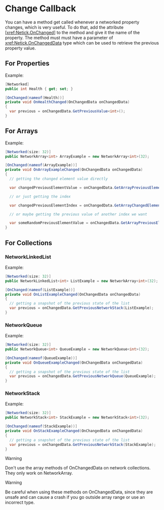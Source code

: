 # Change Callback

You can have a method get called whenever a networked property changes, which is very useful. To do that, add the attribute [<xref:Netick.OnChanged>] to the method and give it the name of the property. The method must must have a parameter of <xref:Netick.OnChangedData> type which can be used to retrieve the previous property value.

## For Properties

Example:

```csharp
[Networked]
public int Health { get; set; }

[OnChanged(nameof(Health))]
private void OnHealthChanged(OnChangedData onChangedData)
{
  var previous = onChangedData.GetPreviousValue<int>();
}
```

## For Arrays

Example:

```csharp
[Networked(size: 32)]
public NetworkArray<int> ArrayExample = new NetworkArray<int>(32);

[OnChanged(nameof(ArrayExample))]
private void OnArrayExampleChanged(OnChangedData onChangedData)
{
  // getting the changed element value directly

  var changedPreviousElementValue = onChangedData.GetArrayPreviousElementValue<int>();

  // or just getting the index

  var changedPreviousElementIndex = onChangedData.GetArrayChangedElementIndex();

  // or maybe getting the previous value of another index we want

  var someRandomPreviousElementValue = onChangedData.GetArrayPreviousElementValue<int>(13);
}
```

## For Collections

### NetworkLinkedList<T>

Example:

```csharp
[Networked(size: 32)]
public NetworkLinkedList<int> ListExample = new NetworkArray<int>(32);

[OnChanged(nameof(ListExample))]
private void OnListExampleChanged(OnChangedData onChangedData)
{
  // getting a snapshot of the previous state of the list
  var previous = onChangedData.GetPreviousNetworkStack(ListExample);
}
```

### NetworkQueue<T>

Example:

```csharp
[Networked(size: 32)]
public NetworkQueue<int> QueueExample = new NetworkQueue<int>(32);

[OnChanged(nameof(QueueExample))]
private void OnQueueExampleChanged(OnChangedData onChangedData)
{
  // getting a snapshot of the previous state of the list
  var previous = onChangedData.GetPreviousNetworkQueue(QueueExample);
}
```

### NetworkStack<T>

Example:

```csharp
[Networked(size: 32)]
public NetworkStack<int> StackExample = new NetworkStack<int>(32);

[OnChanged(nameof(StackExample))]
private void OnStackExampleChanged(OnChangedData onChangedData)
{
  // getting a snapshot of the previous state of the list
  var previous = onChangedData.GetPreviousNetworkStack(StackExample);
}
```

> [!WARNING]
> Don't use the array methods of OnChangedData on network collections. They only work on NetworkArray<T>.

> [!WARNING]
> Be careful when using these methods on OnChangedData, since they are unsafe and can cause a crash if you go outside array range or use an incorrect type.
